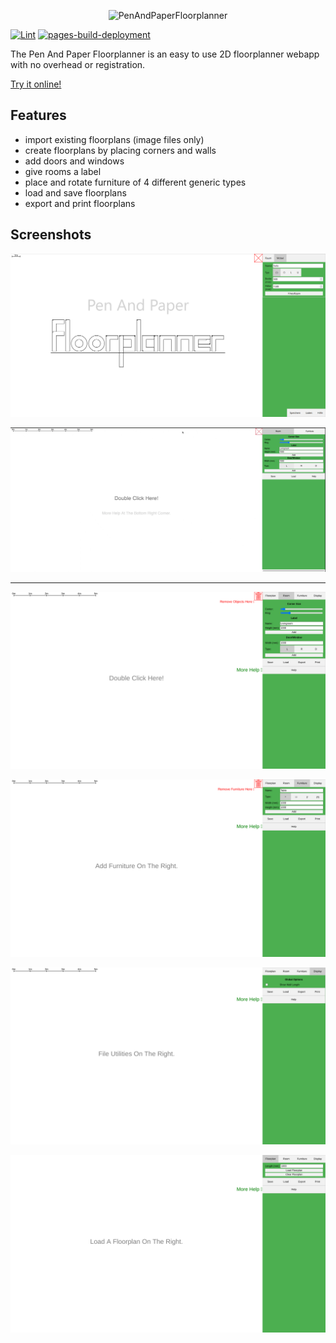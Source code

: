 <p align="center">
    <img style="width: 60%;"
    src="https://github.com/karldaeubel/PenAndPaperFloorplanner/assets/1245268/7da23427-5514-4b60-96df-23046855731b" alt="PenAndPaperFloorplanner">
</p>

[![Lint](https://github.com/karldaeubel/PenAndPaperFloorplanner/actions/workflows/lint.yml/badge.svg)](https://github.com/karldaeubel/PenAndPaperFloorplanner/actions/workflows/lint.yml)
[![pages-build-deployment](https://github.com/karldaeubel/PenAndPaperFloorplanner/actions/workflows/pages/pages-build-deployment/badge.svg)](https://github.com/karldaeubel/PenAndPaperFloorplanner/actions/workflows/pages/pages-build-deployment)

The Pen And Paper Floorplanner is an easy to use 2D floorplanner webapp with no overhead or registration.

[Try it online!](https://karldaeubel.github.io/PenAndPaperFloorplanner/)

## Features

- import existing floorplans (image files only)
- create floorplans by placing corners and walls
- add doors and windows
- give rooms a label
- place and rotate furniture of 4 different generic types
- load and save floorplans
- export and print floorplans

## Screenshots

![Example1](images/PenAndPaperFloorplanner.png)

![Usage](images/Usage.gif)

---

![Screenshot-Room](images/Screenshot-Room.png)

![Screenshot-Furniture](images/Screenshot-Furniture.png)

![Screenshot-Presentation](images/Screenshot-Presentation.png)

![Screenshot-Floorplan](images/Screenshot-Floorplan.png)
